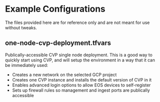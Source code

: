 # Example Configurations
The files provided here are for reference only and are not meant for use without tweaks.

## one-node-cvp-deployment.tfvars
Publically-accessible CVP single node deployment. This is a good way to quickly start using CVP, and will setup the environment in a way that it can be immediately used:
- Creates a new network on the selected GCP project
- Creates one CVP instance and installs the default version of CVP in it
- Enables advanced login options to allow EOS devices to self-register
- Sets up firewall rules so management and ingest ports are publically accessible

